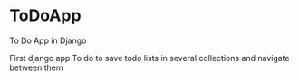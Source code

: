 # ToDoApp
To Do App in Django

<p>
 First django app
 To do to save todo lists in several collections
 and navigate between them
</p>
